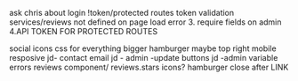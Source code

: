 ask chris about login !token/protected routes token validation
services/reviews not defined on page load error
3. require fields on admin
4.API TOKEN FOR PROTECTED ROUTES

social icons
css for everything
bigger hamburger maybe top right
mobile resposive
jd- contact email
jd - admin -update buttons
jd -admin variable errors
reviews component/ reviews.stars icons?
hamburger close after LINK